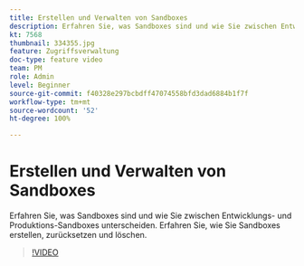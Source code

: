 ```yaml
---
title: Erstellen und Verwalten von Sandboxes
description: Erfahren Sie, was Sandboxes sind und wie Sie zwischen Entwicklungs- und Produktions-Sandboxes unterscheiden. Erfahren Sie, wie Sie Sandboxes erstellen, zurücksetzen und löschen.
kt: 7568
thumbnail: 334355.jpg
feature: Zugriffsverwaltung
doc-type: feature video
team: PM
role: Admin
level: Beginner
source-git-commit: f40328e297bcbdff47074558bfd3dad6884b1f7f
workflow-type: tm+mt
source-wordcount: '52'
ht-degree: 100%

---
```


# Erstellen und Verwalten von Sandboxes

Erfahren Sie, was Sandboxes sind und wie Sie zwischen Entwicklungs- und Produktions-Sandboxes unterscheiden. Erfahren Sie, wie Sie Sandboxes erstellen, zurücksetzen und löschen.

>[!VIDEO](https://video.tv.adobe.com/v/334355?quality=12)
